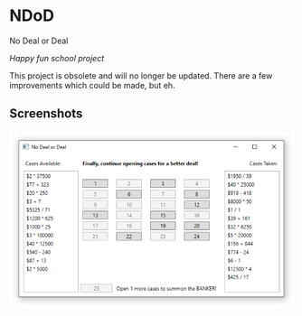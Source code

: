 # NDoD
No Deal or Deal

*Happy fun school project*

This project is obsolete and will no longer be updated.
There are a few improvements which could be made, but eh.

## Screenshots
![A typical game](/Resources/Game.png)
